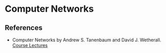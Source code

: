# Computer Networks


## References

  * Computer Networks by Andrew S. Tanenbaum and David J. Wetherall. [Course Lectures](http://media.pearsoncmg.com/ph/streaming/esm/tanenbaum5e_videonotes/tanenbaum_videoNotes.html)
  
